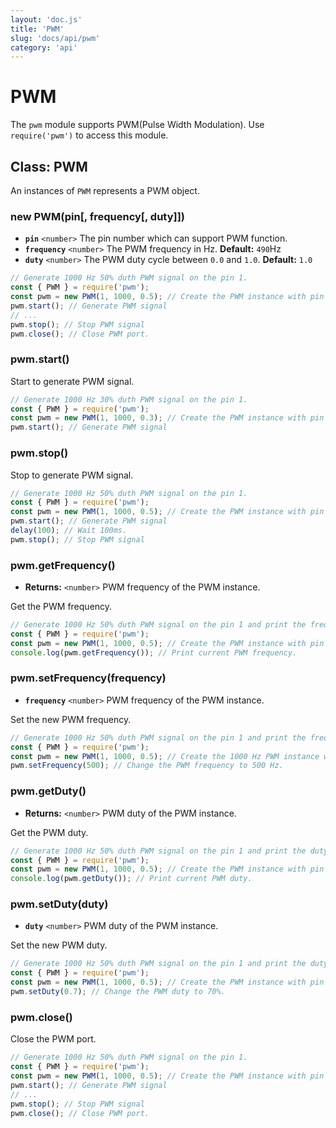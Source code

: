 ```yaml
---
layout: 'doc.js'
title: 'PWM'
slug: 'docs/api/pwm'
category: 'api'
---
```


# PWM

The `pwm` module supports PWM(Pulse Width Modulation). Use `require('pwm')` to access this module.

## Class: PWM

An instances of `PWM` represents a PWM object.

### new PWM(pin\[, frequency\[, duty]])

- **`pin`** `<number>` The pin number which can support PWM function.
- **`frequency`** `<number>` The PWM frequency in Hz. **Default:** `490`Hz
- **`duty`** `<number>` The PWM duty cycle between `0.0` and `1.0`. **Default:** `1.0`

```javascript
// Generate 1000 Hz 50% duth PWM signal on the pin 1.
const { PWM } = require('pwm');
const pwm = new PWM(1, 1000, 0.5); // Create the PWM instance with pin 1
pwm.start(); // Generate PWM signal
// ...
pwm.stop(); // Stop PWM signal
pwm.close(); // Close PWM port.
```

### pwm.start()

Start to generate PWM signal.

```javascript
// Generate 1000 Hz 30% duth PWM signal on the pin 1.
const { PWM } = require('pwm');
const pwm = new PWM(1, 1000, 0.3); // Create the PWM instance with pin 1
pwm.start(); // Generate PWM signal
```

### pwm.stop()

Stop to generate PWM signal.

```javascript
// Generate 1000 Hz 50% duth PWM signal on the pin 1.
const { PWM } = require('pwm');
const pwm = new PWM(1, 1000, 0.5); // Create the PWM instance with pin 1
pwm.start(); // Generate PWM signal
delay(100); // Wait 100ms.
pwm.stop(); // Stop PWM signal
```

### pwm.getFrequency()

- **Returns:** `<number>` PWM frequency of the PWM instance.

Get the PWM frequency.

```javascript
// Generate 1000 Hz 50% duth PWM signal on the pin 1 and print the frequency
const { PWM } = require('pwm');
const pwm = new PWM(1, 1000, 0.5); // Create the PWM instance with pin 1
console.log(pwm.getFrequency()); // Print current PWM frequency.
```

### pwm.setFrequency(frequency)

- **`frequency`** `<number>` PWM frequency of the PWM instance.

Set the new PWM frequency.

```javascript
// Generate 1000 Hz 50% duth PWM signal on the pin 1 and print the frequency
const { PWM } = require('pwm');
const pwm = new PWM(1, 1000, 0.5); // Create the 1000 Hz PWM instance with pin 1
pwm.setFrequency(500); // Change the PWM frequency to 500 Hz.
```

### pwm.getDuty()

- **Returns:** `<number>` PWM duty of the PWM instance.

Get the PWM duty.

```javascript
// Generate 1000 Hz 50% duth PWM signal on the pin 1 and print the duty
const { PWM } = require('pwm');
const pwm = new PWM(1, 1000, 0.5); // Create the PWM instance with pin 1
console.log(pwm.getDuty()); // Print current PWM duty.
```

### pwm.setDuty(duty)

- **`duty`** `<number>` PWM duty of the PWM instance.

Set the new PWM duty.

```javascript
// Generate 1000 Hz 50% duth PWM signal on the pin 1 and print the duty
const { PWM } = require('pwm');
const pwm = new PWM(1, 1000, 0.5); // Create the PWM instance with pin 1
pwm.setDuty(0.7); // Change the PWM duty to 70%.
```

### pwm.close()

Close the PWM port.

```javascript
// Generate 1000 Hz 50% duth PWM signal on the pin 1.
const { PWM } = require('pwm');
const pwm = new PWM(1, 1000, 0.5); // Create the PWM instance with pin 3
pwm.start(); // Generate PWM signal
// ...
pwm.stop(); // Stop PWM signal
pwm.close(); // Close PWM port.
```
